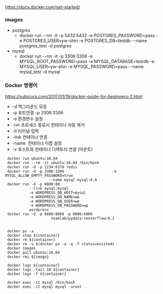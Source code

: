 https://docs.docker.com/get-started/

### images
* postgres
  * docker run --rm -it -p 5432:5432 -e POSTGRES_PASSWORD=pass -e POSTGRES_USER=yw-shin -e POSTGRES_DB=testdb --name postgres_test -d postgres
* mysql
  * docker run --rm -it -p 3306:3306 -e MYSQL_ROOT_PASSWORD=pass -e MYSQL_DATABASE=testdb -e MYSQL_USER=yw-shin -e MYSQL_PASSWORD=pass --name mysql_test -d mysql


### Docker 명령어
https://subicura.com/2017/01/19/docker-guide-for-beginners-2.html

* -d 백그라운드 모등
* -p 포트연결 -p 3306:3306
* -e 환경변수 설정
* -rm 프로세스 종료시 컨테이너 자동 제거
* -it 터미널 입력
* -link 컨테이너 연결
* -name  컨테이너 이름 설정
* -v 호스트와 컨테이너 디렉토리 연결 (마운트)


``` smali
 docker run ubuntu:16.04
 docker run --rm -it ubuntu:16.04 /bin/bash
 docker run -d -p 1234:6379 redis
 docker run -d -p 3306:3306                      -e MYSQL_ALLOW_EMPTY_PASSWORD=true
                    --name mysql mysql:8.0
 docker run -d -p 8080:80
		   --link mysql:mysql
		   -e WORDPRESS_DB_HOST=mysql
		   -e WORDPRESS_DB_NAME=wp
		   -e WORDPRESS_DB_USER=wp
		   -e WORDPRESS_DB_PASSWORD=wp
		   wordpress
 docker run -d -p 8888:8888 -p 6006:6006 
                     teamlab/pydata-tensorflow:0.1


 docker ps -a
 docker stop ${container}
 docker rm ${container}
 docker rm -v $(docker ps -a -q -f status=existed)
 docker images
 docker pull ubuntu:16.04
 docker rmi ${image}

 docker logs ${container}
 docker logs -tail 10 ${container}
 docker logs -f ${container}

 docker exec -it mysql /bin/bash
 docker exec -it mysql mysql -uroot

```
